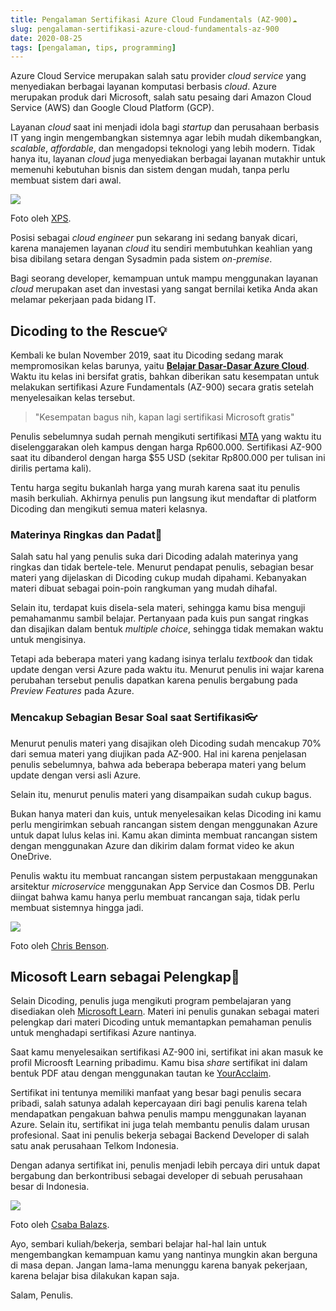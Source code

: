 ```yaml
---
title: Pengalaman Sertifikasi Azure Cloud Fundamentals (AZ-900)☁
slug: pengalaman-sertifikasi-azure-cloud-fundamentals-az-900
date: 2020-08-25
tags: [pengalaman, tips, programming]
---
```


Azure Cloud Service merupakan salah satu provider _cloud service_ yang
menyediakan berbagai layanan komputasi berbasis _cloud_. Azure merupakan produk
dari Microsoft, salah satu pesaing dari Amazon Cloud Service (AWS) dan Google
Cloud Platform (GCP).

Layanan _cloud_ saat ini menjadi idola bagi _startup_ dan perusahaan berbasis IT
yang ingin mengembangkan sistemnya agar lebih mudah dikembangkan, _scalable_,
_affordable_, dan mengadopsi teknologi yang lebih modern. Tidak hanya itu,
layanan _cloud_ juga menyediakan berbagai layanan mutakhir untuk memenuhi
kebutuhan bisnis dan sistem dengan mudah, tanpa perlu membuat sistem dari awal.

![](https://source.unsplash.com/aJnHSrgSWkk)

Foto oleh [XPS](https://unsplash.com/photos/aJnHSrgSWkk).

Posisi sebagai _cloud engineer_ pun sekarang ini sedang banyak dicari, karena
manajemen layanan _cloud_ itu sendiri membutuhkan keahlian yang bisa dibilang
setara dengan Sysadmin pada sistem _on-premise_.

Bagi seorang developer, kemampuan untuk mampu menggunakan layanan _cloud_
merupakan aset dan investasi yang sangat bernilai ketika Anda akan melamar
pekerjaan pada bidang IT.

## Dicoding to the Rescue💡

Kembali ke bulan November 2019, saat itu Dicoding sedang marak mempromosikan
kelas barunya, yaitu **[Belajar Dasar-Dasar Azure
Cloud](https://www.dicoding.com/academies/144)**. Waktu itu kelas ini bersifat
gratis, bahkan diberikan satu kesempatan untuk melakukan sertifikasi Azure
Fundamentals (AZ-900) secara gratis setelah menyelesaikan kelas tersebut.

> "Kesempatan bagus nih, kapan lagi sertifikasi Microsoft gratis"

Penulis sebelumnya sudah pernah mengikuti sertifikasi
[MTA](https://kodesiana.com/post/pengalaman-sertifikasi-mta-microsoft-technology-associate/)
yang waktu itu diselenggarakan oleh kampus dengan harga Rp600.000. Sertifikasi
AZ-900 saat itu dibanderol dengan harga $55 USD (sekitar Rp800.000 per tulisan
ini dirilis pertama kali).

Tentu harga segitu bukanlah harga yang murah karena saat itu penulis masih
berkuliah. Akhirnya penulis pun langsung ikut mendaftar di platform Dicoding dan
mengikuti semua materi kelasnya.

### Materinya Ringkas dan Padat🎁

Salah satu hal yang penulis suka dari Dicoding adalah materinya yang ringkas dan
tidak bertele-tele. Menurut pendapat penulis, sebagian besar materi yang
dijelaskan di Dicoding cukup mudah dipahami. Kebanyakan materi dibuat sebagai
poin-poin rangkuman yang mudah dihafal.

Selain itu, terdapat kuis disela-sela materi, sehingga kamu bisa menguji
pemahamanmu sambil belajar. Pertanyaan pada kuis pun sangat ringkas dan
disajikan dalam bentuk _multiple choice_, sehingga tidak memakan waktu untuk
mengisinya.

Tetapi ada beberapa materi yang kadang isinya terlalu _textbook_ dan tidak
update dengan versi Azure pada waktu itu. Menurut penulis ini wajar karena
perubahan tersebut penulis dapatkan karena penulis bergabung pada _Preview
Features_ pada Azure.

### Mencakup Sebagian Besar Soal saat Sertifikasi👓

Menurut penulis materi yang disajikan oleh Dicoding sudah mencakup 70% dari
semua materi yang diujikan pada AZ-900. Hal ini karena penjelasan penulis
sebelumnya, bahwa ada beberapa beberapa materi yang belum update dengan versi
asli Azure.

Selain itu, menurut penulis materi yang disampaikan sudah cukup bagus.

Bukan hanya materi dan kuis, untuk menyelesaikan kelas Dicoding ini kamu perlu
mengirimkan sebuah rancangan sistem dengan menggunakan Azure untuk dapat lulus
kelas ini. Kamu akan diminta membuat rancangan sistem dengan menggunakan Azure
dan dikirim dalam format video ke akun OneDrive.

Penulis waktu itu membuat rancangan sistem perpustakaan menggunakan arsitektur
_microservice_ menggunakan App Service dan Cosmos DB. Perlu diingat bahwa kamu
hanya perlu membuat rancangan saja, tidak perlu membuat sistemnya hingga jadi.

![](https://source.unsplash.com/yx-iJFybOBQ)

Foto oleh [Chris Benson](https://unsplash.com/photos/yx-iJFybOBQ).

## Micosoft Learn sebagai Pelengkap🎃

Selain Dicoding, penulis juga mengikuti program pembelajaran yang disediakan
oleh [Microsoft
Learn](https://docs.microsoft.com/en-us/learn/certifications/azure-fundamentals).
Materi ini penulis gunakan sebagai materi pelengkap dari materi Dicoding untuk
memantapkan pemahaman penulis untuk menghadapi sertifikasi Azure nantinya.

Saat kamu menyelesaikan sertifikasi AZ-900 ini, sertifikat ini akan masuk ke
profil Microosft Learning pribadimu. Kamu bisa _share_ sertifikat ini dalam
bentuk PDF atau dengan menggunakan tautan ke
[YourAcclaim](https://www.youracclaim.com/badges/c1d8a804-2c4a-4357-9b72-eaf628e636d5).

Sertifikat ini tentunya memiliki manfaat yang besar bagi penulis secara pribadi,
salah satunya adalah kepercayaan diri bagi penulis karena telah mendapatkan
pengakuan bahwa penulis mampu menggunakan layanan Azure. Selain itu, sertifikat
ini juga telah membantu penulis dalam urusan profesional. Saat ini penulis
bekerja sebagai Backend Developer di salah satu anak perusahaan Telkom
Indonesia.

Dengan adanya sertifikat ini, penulis menjadi lebih percaya diri untuk dapat
bergabung dan berkontribusi sebagai developer di sebuah perusahaan besar di
Indonesia.

![](https://source.unsplash.com/q9URsedw330)

Foto oleh [Csaba Balazs](https://unsplash.com/photos/q9URsedw330).

Ayo, sembari kuliah/bekerja, sembari belajar hal-hal lain untuk mengembangkan
kemampuan kamu yang nantinya mungkin akan berguna di masa depan. Jangan
lama-lama menunggu karena banyak pekerjaan, karena belajar bisa dilakukan kapan
saja.

Salam,
Penulis.
